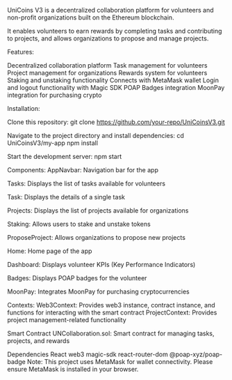 UniCoins V3 is a decentralized collaboration platform for volunteers and non-profit organizations built on the Ethereum blockchain. 

It enables volunteers to earn rewards by completing tasks and contributing to projects, and allows organizations to propose and manage projects.
 
Features:

Decentralized collaboration platform
Task management for volunteers
Project management for organizations
Rewards system for volunteers
Staking and unstaking functionality
Connects with MetaMask wallet
Login and logout functionality with Magic SDK
POAP Badges integration
MoonPay integration for purchasing crypto

Installation:

Clone this repository:
git clone https://github.com/your-repo/UniCoinsV3.git

Navigate to the project directory and install dependencies:
cd UniCoinsV3/my-app
npm install

Start the development server:
npm start

Components:
AppNavbar: Navigation bar for the app

Tasks: Displays the list of tasks available for volunteers

Task: Displays the details of a single task

Projects: Displays the list of projects available for organizations

Staking: Allows users to stake and unstake tokens

ProposeProject: Allows organizations to propose new projects

Home: Home page of the app

Dashboard: Displays volunteer KPIs (Key Performance Indicators)

Badges: Displays POAP badges for the volunteer

MoonPay: Integrates MoonPay for purchasing cryptocurrencies

Contexts:
Web3Context: Provides web3 instance, contract instance, and functions for interacting with the smart contract
ProjectContext: Provides project management-related functionality

Smart Contract
UNCollaboration.sol: Smart contract for managing tasks, projects, and rewards

Dependencies
React
web3
magic-sdk
react-router-dom
@poap-xyz/poap-badge
Note: This project uses MetaMask for wallet connectivity. Please ensure MetaMask is installed in your browser.
